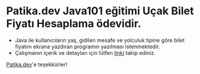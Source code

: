 # Patika.dev Java101 eğitimi Uçak Bilet Fiyatı Hesaplama ödevidir.

* Java ile kullanıcıların yaş, gidilen mesafe ve yolculuk tipine göre bilet fiyatını ekrana yazdıran programın yazılması istenmektedir.
* Çalışmanın içerik ve detayları için lütfen [linki](https://academy.patika.dev/courses/java101/odev-ucak-bileti) takip ediniz.

[Patika.dev](https://www.patika.dev/tr)'e teşekkürler!